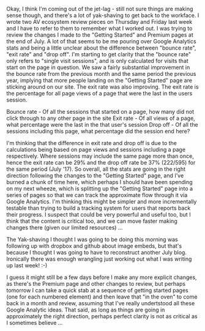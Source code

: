 Okay, I think I'm coming out of the jet-lag - still not sure things are making sense though, and there's a lot of yak-shaving to get back to the workface.  I wrote two AV ecosystem review pieces on Thursday and Friday last week and I have to refer to them to remember what I worked out.  I was trying to review the changes I made to the "Getting Started" and Premium pages at the end of July.  A lot of that seems to be me pouring over Google Analytics stats and being a little unclear about the difference between "bounce rate", "exit rate" and "drop off".  I'm starting to get clarity that the "bounce rate" only refers to "single visit sessions", and is only calculated for visits that start on the page in question.  We saw a fairly substantial improvement in the bounce rate from the previous month and the same period the previous year, implying that more people landing on the "Getting Started" page are sticking around on our site.  The exit rate was also improving.  The exit rate is the percentage for all page views of a page that were the last in the users session.

Bounce rate - Of all the sessions that started on a page, how many did not click through to any other page in the site
Exit rate - Of all views of a page, what percentage were the last in the that user's session
Drop off - Of all the sessions including this page, what percentage did the session end here?

I'm thinking that the difference in exit rate and drop off is due to the calculations being based on page views and sessions including a page respectively.  Where sessions may include the same page more than once, hence the exit rate can be 29% and the drop off rate be 37% (222/595) for the same period (July '17).  So overall, all the stats are going in the right direction following the changes to the "Getting Started" page, and I've burned a chunk of time here, which perhaps I should have been spending on my next wheeze, which is splitting up the "Getting Started" page into a series of pages so that we can track the approximate flow through it via Google Analytics.  I'm thinking this might be simpler and more incrementally testable than trying to build a tracking system for users that reports back their progress.  I suspect that could be very powerful and useful too, but I think that the content is critical too, and we can move faster making changes there (given our limited resources) ...

The Yak-shaving I thought I was going to be doing this morning was following up with dropbox and github about image embeds, but that's because I thought I was going to have to reconstruct another July blog.  Ironically there was enough wrangling just working out what I was writing up last week! :-)

I guess it might still be a few days before I make any more explicit changes, as there's the Premium page and other changes to review, but perhaps tomorrow I can take a quick stab at a sequence of getting started pages (one for each numbered element) and then leave that "in the oven" to come back in a month and review, assuming that I've really undertstood all these Google Analytic ideas.  That said, as long as things are going in approximately the right direction, perhaps perfect clarity is not as critical as I sometimes believe ...
